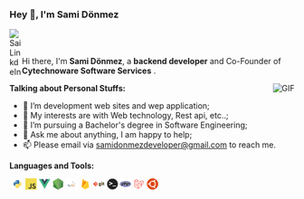 ### Hey 👋, I'm Sami Dönmez

<a href="https://www.linkedin.com/in/sami-donmez">
  <img align="left" alt="Sai LinkdeIn" width="22px" src="https://cdn.jsdelivr.net/npm/simple-icons@v3/icons/linkedin.svg" />
</a>


<br />
<br />

Hi there, I'm **Sami Dönmez**, a **backend developer** and  Co-Founder of **Cytechnoware Software Services** . 

  <img align="right" alt="GIF" src="https://cytechnoware.com/img/logo.png" />

**Talking about Personal Stuffs:**

- 🌱 I’m development web sites and wep application; 
- 🤔 My interests are with  Web technology, Rest api, etc..;
- 💼 I’m pursuing a Bachelor's degree in Software Engineering;
- 💬 Ask me about anything, I am happy to help;
- 📫 Please email via samidonmezdeveloper@gmail.com to reach me.


**Languages and Tools:**  

<code><img height="20" src.="https://pytorch.org/assets/images/pytorch-logo.png"></code>
<code><img height="20" src="https://raw.githubusercontent.com/github/explore/80688e429a7d4ef2fca1e82350fe8e3517d3494d/topics/python/python.png"></code>
<code><img height="20" src="https://raw.githubusercontent.com/github/explore/80688e429a7d4ef2fca1e82350fe8e3517d3494d/topics/javascript/javascript.png"></code>
<code><img height="20" src="https://raw.githubusercontent.com/github/explore/80688e429a7d4ef2fca1e82350fe8e3517d3494d/topics/vue/vue.png"></code>
<code><img height="20" src="https://raw.githubusercontent.com/github/explore/80688e429a7d4ef2fca1e82350fe8e3517d3494d/topics/nodejs/nodejs.png"></code>
<code><img height="20" src="https://raw.githubusercontent.com/github/explore/80688e429a7d4ef2fca1e82350fe8e3517d3494d/topics/mysql/mysql.png"></code>
<code><img height="20" src="https://raw.githubusercontent.com/github/explore/80688e429a7d4ef2fca1e82350fe8e3517d3494d/topics/firebase/firebase.png"></code>
<code><img height="20" src="https://raw.githubusercontent.com/github/explore/80688e429a7d4ef2fca1e82350fe8e3517d3494d/topics/git/git.png"></code>
<code><img height="20" src="https://raw.githubusercontent.com/github/explore/80688e429a7d4ef2fca1e82350fe8e3517d3494d/topics/terminal/terminal.png"></code>
<code><img height="20" src="https://raw.githubusercontent.com/github/explore/80688e429a7d4ef2fca1e82350fe8e3517d3494d/topics/php/php.png"></code>
<code><img height="20" src="https://raw.githubusercontent.com/github/explore/80688e429a7d4ef2fca1e82350fe8e3517d3494d/topics/laravel/laravel.png"></code>
<code><img height="20" src="https://raw.githubusercontent.com/github/explore/80688e429a7d4ef2fca1e82350fe8e3517d3494d/topics/ubuntu/ubuntu.png"></code>


